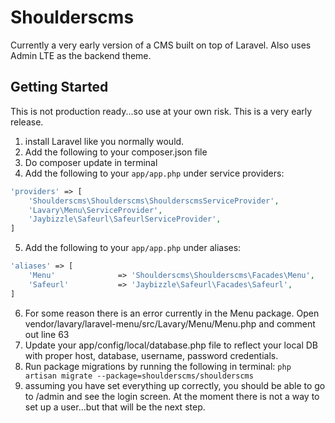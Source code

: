 # Shoulderscms
Currently a very early version of a CMS built on top of Laravel. Also uses Admin LTE as the backend theme.

## Getting Started
This is not production ready...so use at your own risk. This is a very early release.

1. install Laravel like you normally would.
2. Add the following to your composer.json file
3. Do composer update in terminal
4. Add the following to your `app/app.php` under service providers:
```php
'providers' => [
    'Shoulderscms\Shoulderscms\ShoulderscmsServiceProvider',
	'Lavary\Menu\ServiceProvider',
	'Jaybizzle\Safeurl\SafeurlServiceProvider',
]
```
5. Add the following to your `app/app.php` under aliases:
```php
'aliases' => [
	'Menu'				=> 'Shoulderscms\Shoulderscms\Facades\Menu',
	'Safeurl'           => 'Jaybizzle\Safeurl\Facades\Safeurl',
]
```
6. For some reason there is an error currently in the Menu package. Open vendor/lavary/laravel-menu/src/Lavary/Menu/Menu.php and comment out line 63
7. Update your app/config/local/database.php file to reflect your local DB with proper host, database, username, password credentials.
8. Run package migrations by running the following in terminal:
	`php artisan migrate --package=shoulderscms/shoulderscms`
9. assuming you have set everything up correctly, you should be able to go to /admin and see the login screen. At the moment there is not a way to set up a user...but that will be the next step.